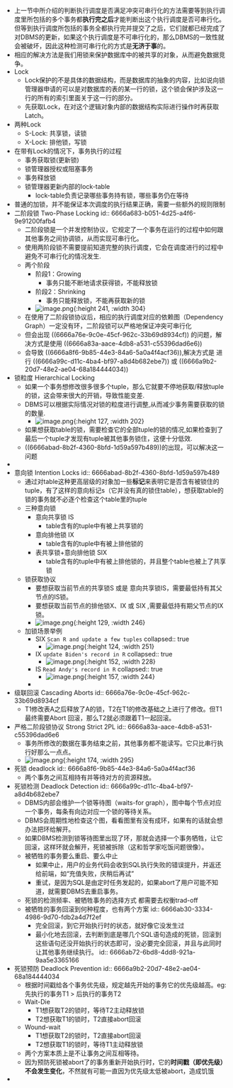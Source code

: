 - 上一节中所介绍的判断执行调度是否满足冲突可串行化的方法需要等到执行调度里所包括的多个事务都**执行完之后**才能判断出这个执行调度是否可串行化。但等到执行调度所包括的事务全都执行完并提交了之后，它们就都已经完成了对DBMS的更新，如果这个执行调度是不可串行化的，那么DBMS的一致性就会被破坏，因此这种检测可串行化的方式是**无济于事**的。
- 相应的解决方法是我们用锁来保护数据库中的被共享的对象，从而避免数据竞争。
- Lock
	- Lock保护的不是具体的数据结构，而是数据库的抽象的内容，比如说向锁管理器申请的可以是对数据库的表的某一行的锁，这个锁会保护涉及这一行的所有的索引里面关于这一行的部分。
	- 先获取Lock，在对这个逻辑对象内部的数据结构实际进行操作时再获取Latch。
- 两种Lock
	- S-Lock: 共享锁，读锁
	- X-Lock: 排他锁，写锁
- 在带有Lock的情况下，事务执行的过程
	- 事务获取锁(更新锁)
	- 锁管理器授权或阻塞事务
	- 事务释放锁
	- 锁管理器更新内部的lock-table
		- lock-table负责记录哪些事务持有锁，哪些事务仍在等待
- 普通的加锁，并不能保证本次调度的执行结果正确，需要一些额外的规则限制
- 二阶段锁 Two-Phase Locking
  id:: 6666a683-b051-4d25-a4f6-9e91200fafb4
	- 二阶段锁是一个并发控制协议，它规定了一个事务在运行的过程中如何跟其他事务之间协调锁，从而实现可串行化。
	- 使用两阶段锁不需要提前知道完整的执行调度，它会在调度进行的过程中避免不可串行化的情况发生.
	- 两个阶段
		- 阶段1：Growing
			- 事务只能不断地请求获得锁，不能释放锁
		- 阶段2：Shrinking
			- 事务只能释放锁，不能再获取新的锁
		- ![image.png](../assets/image_1718003475402_0.png){:height 241, :width 304}
	- 在使用了二阶段锁协议后，相应的执行调度对应的依赖图（Dependency Graph）一定没有环，二阶段锁可以严格地保证冲突可串行化
	- 但会出现 ((6666a76e-9c0e-45cf-962c-33b69d8934cf)) 的问题，解决方式是使用 ((6666a83a-aace-4db8-a531-c55396dad6e6))
	- 会导致 ((6666a8f6-9b85-44e3-84a6-5a0a4f4acf36)),解决方式是 进行 ((6666a99c-d11c-4ba4-bf97-a8d4b682ebe7))  或 ((6666a9b2-20d7-48e2-ae04-68a184444034))
- 锁粒度 Hierarchical Locking
	- 如果一个事务想修改很多很多个tuple，那么它就要不停地获取/释放tuple的锁，这会带来很大的开销，导致性能变差.
	- DBMS可以根据实际情况对锁的粒度进行调整,从而减少事务需要获取的锁的数量.
		- ![image.png](../assets/image_1718005157346_0.png){:height 127, :width 202}
	- 如果想获取table的锁，需要检查它的全部tuple的锁的情况,如果检查到了最后一个tuple才发现有tuple被其他事务锁住，这便十分低效.
	- ((6666abad-8b2f-4360-8bfd-1d59a597b489))的出现，可以解决这一问题
-
- 意向锁 Intention Locks
  id:: 6666abad-8b2f-4360-8bfd-1d59a597b489
	- 通过对table这种更高层级的对象加一些**标记**来表明它是否含有被锁住的tuple，有了这样的意向标记s（它并没有真的锁住table），想获取table的锁的事务就不必逐个检查这个table里的tuple
	- 三种意向锁
		- 意向共享锁 IS
			- table含有的tuple中有被上共享锁的
		- 意向排他锁 IX
			- table含有的tuple中有被上排他锁的
		- 表共享锁+意向排他锁 SIX
			- table含有的tuple中有被上排他锁的，并且整个table也被上了共享锁
	- 锁获取协议
		- 要想获取当前节点的共享锁S 或是 意向共享锁IS，需要最低持有其父节点的IS锁。
		- 要想获取当前节点的排他锁X、IX 或 SIX ,需要最低持有期父节点的IX锁。
		- ![image.png](../assets/image_1718005475864_0.png){:height 129, :width 246}
	- 加锁场景举例
		- SIX `Scan R and update a few tuples`
		  collapsed:: true
			- ![image.png](../assets/image_1718005812945_0.png){:height 124, :width 251}
		- IX `update Biden's record in R`
		  collapsed:: true
			- ![image.png](../assets/image_1718005885991_0.png){:height 152, :width 228}
		- IS `Read Andy's record in R`
		  collapsed:: true
			- ![image.png](../assets/image_1718005897009_0.png){:height 157, :width 244}
		-
- 级联回滚 Cascading Aborts
  id:: 6666a76e-9c0e-45cf-962c-33b69d8934cf
	- T1修改表A之后释放了A的锁，T2在T1的修改基础之上进行了修改。但T1最终需要Abort 回滚，那么T2就必须跟着T1一起回滚。
- 严格二阶段锁协议 Strong Strict 2PL
  id:: 6666a83a-aace-4db8-a531-c55396dad6e6
	- 事务所修改的数据在事务结束之前，其他事务都不能读写。它只比串行执行好那么一点点。
	- ![image.png](../assets/image_1718003948046_0.png){:height 174, :width 295}
- 死锁 deadlock
  id:: 6666a8f6-9b85-44e3-84a6-5a0a4f4acf36
	- 两个事务之间互相持有并等待对方的资源释放。
- 死锁检测 Deadlock Detection
  id:: 6666a99c-d11c-4ba4-bf97-a8d4b682ebe7
	- DBMS内部会维护一个锁等待图（waits-for graph），图中每个节点对应一个事务，每条有向边对应一个锁的等待关系。
	- DBMS会周期性地检查这个图，看看图里有没有成环，如果有的话就会想办法把环给解开。
	- 如果DBMS检测到锁等待图里出现了环，那就会选择一个事务牺牲，让它回滚，这样环就会解开，死锁被拆除（这和哲学家吃饭问题很像）。
	- 被牺牲的事务要么重启、要么中止
		- 如果中止，用户的业务代码会收到SQL执行失败的错误提升，并返还给前端，如“充值失败，庆稍后再试”
		- 重试，是因为SQL是由定时任务发起的，如果abort了用户可能不知道，就需要DBMS去重启事务。
	- 死锁的检测频率、被牺牲事务的选择方式 都需要去权衡trad-off
	- 被牺牲的事务回滚到何种程度，也有两个方案
	  id:: 6666ab30-3334-4986-9d70-fdb2a4d7f2ef
		- 完全回滚，到它开始执行时的状态，就好像它没发生过
		- 最小化地去回滚，去判断到底是哪几个SQL语句造成的死锁，回滚到这些语句还没开始执行的状态即可，没必要完全回滚，并且与此同时让其他事务继续执行。
		  id:: 6666ab72-6bd8-4dd8-921a-9aa5e3365166
- 死锁预防 Deadlock Prevention
  id:: 6666a9b2-20d7-48e2-ae04-68a184444034
	- 根据时间戳给各个事务优先级，规定越先开始的事务它的优先级越高。eg:先执行的事务T1 > 后执行的事务T2
	- Wait-Die
		- T1想获取T2的锁时，等待T2主动释放锁
		- T2想获取T1的锁时，T2直接abort回滚
	- Wound-wait
		- T1想获取T2的锁时，T2直接abort回滚
		- T2想获取T1的锁时，等待T1主动释放锁
	- 两个方案本质上是不让事务之间互相等待。
	- 因为预防死锁被abort了的事务重新开始执行时，它的**时间戳（即优先级）不会发生变化**，不然就有可能一直因为优先级太低被abort，造成饥饿
-